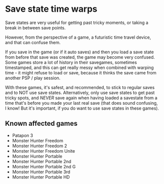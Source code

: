 <!-- IMPORTANT NOTE: This file can't be moved or renamed, it's linked directly from PPSSPP -->

# Save state time warps

Save states are very useful for getting past tricky moments, or taking a break in between save points.

However, from the perspective of a game, a futuristic time travel device, and that can confuse them.

If you save in the game (or if it auto saves) and then you load a save state from before that save was created, the game may become very confused. Some games store a lot of history in their savegames, sometimes timestamped, and this can get really messy when combined with warping time - it might refuse to load or save, because it thinks the save came from another PSP / play session.

With these games, it's safest, and recommended, to stick to regular saves and to NOT use save states. Alternatively, only use save states to get past tricky spots, and *NEVER* save again when having loaded a savestate from a time that's before you made your last real save (that does sound confusing, I know! But it's important, if you do want to use save states in these games).

## Known affected games

* Patapon 3
* Monster Hunter Freedom
* Monster Hunter Freedom 2
* Monster Hunter Freedom Unite
* Monster Hunter Portable
* Monster Hunter Portable 2nd
* Monster Hunter Portable 2nd G
* Monster Hunter Portable 3rd
* Monster Hunter Portable HD
